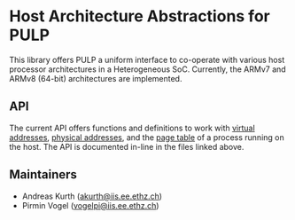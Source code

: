 # Host Architecture Abstractions for PULP

This library offers PULP a uniform interface to co-operate with various host processor architectures
in a Heterogeneous SoC.  Currently, the ARMv7 and ARMv8 (64-bit) architectures are implemented.

## API

The current API offers functions and definitions to work with [virtual addresses][virt_addr.h],
[physical addresses][phys_addr.h], and the [page table][pgtable_hwdef.h] of a process running on the
host.  The API is documented in-line in the files linked above.

## Maintainers

- Andreas Kurth (akurth@iis.ee.ethz.ch)
- Pirmin Vogel (vogelpi@iis.ee.ethz.ch)

[pgtable_hwdef.h]: https://github.com/pulp-platform/archi-host/tree/master/include/archi-host/pgtable_hwdef.h
[phys_addr.h]: https://github.com/pulp-platform/archi-host/tree/master/include/archi-host/phys_addr.h
[virt_addr.h]: https://github.com/pulp-platform/archi-host/tree/master/include/archi-host/virt_addr.h
